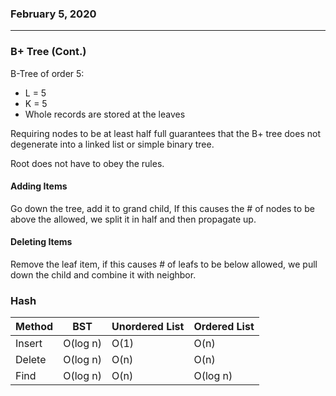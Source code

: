 ### February 5, 2020

---

### B+ Tree (Cont.)

B-Tree of order 5:

- L = 5
- K = 5
- Whole records are stored at the leaves

Requiring nodes to be at least half full guarantees that the B+ tree does not degenerate into a linked list or simple binary tree.

Root does not have to obey the rules.

#### Adding Items

Go down the tree, add it to grand child, If this causes the # of nodes to be above the allowed, we split it in half and then propagate up.


#### Deleting Items

Remove the leaf item, if this causes # of leafs to be below allowed, we pull down the child and combine it with neighbor.

### Hash


| Method| BST| Unordered List| Ordered List |
|--|--|--| --|
| Insert| O(log n)| O(1)| O(n)|
| Delete| O(log n)| O(n)| O(n)|
| Find | O(log n)| O(n)| O(log n)|
